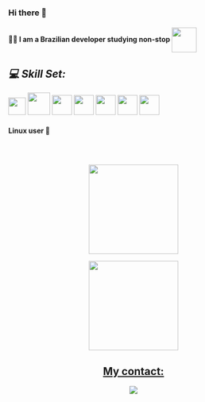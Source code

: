 ### Hi there 👋

#### 👨‍💻 I am a Brazilian developer studying non-stop   <img height="50em" align="center" src="https://static.imasters.com.br/wp-content/uploads/2015/11/4_Progresso4.gif"><br>
<div>
   
##  *💻 Skill Set:*
   <img width="35px" src="https://cdn.jsdelivr.net/gh/devicons/devicon/icons/html5/html5-plain.svg"/>
   <img width="45px" src="https://cdn.jsdelivr.net/gh/devicons/devicon/icons/css3/css3-original-wordmark.svg"/>
   <img width="40px" src="https://cdn.jsdelivr.net/gh/devicons/devicon/icons/python/python-original-wordmark.svg"/> 
   <img width="40px"src="https://cdn.jsdelivr.net/gh/devicons/devicon/icons/javascript/javascript-original.svg"/>
   <img width="40px"src="https://cdn-icons-png.flaticon.com/512/1126/1126012.png"/>
   <img width="40px"src="https://cdn-icons-png.flaticon.com/512/919/919837.png"/>
   <img width="40px"src="https://cdn-icons-png.flaticon.com/512/5968/5968381.png"/>

#### Linux user :penguin:
</div>

<div>
   
   ##
   
</div><br>
<div align="center">
   
  <a href="https://github.com/higordevv">
     
  <img align='center' height="180em" src="https://github-readme-stats.vercel.app/api?username=higordevv&show_icons=true&theme=blue-green&include_all_commits=true&count_private=true"/><br>
     
  <img align="center" height="180em" src="https://github-readme-stats.vercel.app/api/top-langs/?username=higordevv&layout=compact&langs_count=7&theme=blue-green"/>
     
</div>

<div align="center"> 
   
##  My contact:  
   
   <a href='https://t.me/higorkk'><img src='https://img.shields.io/badge/Telegram-2CA5E0?style=for-the-badge&logo=telegram&logoColor=white'></a>
   </div>










          
